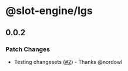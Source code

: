 # @slot-engine/lgs

## 0.0.2

### Patch Changes

- Testing changesets ([#2](https://github.com/slot-engine/slot-engine/pull/2)) - Thanks @nordowl
